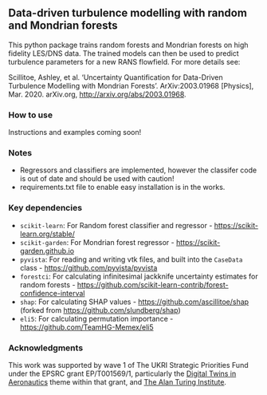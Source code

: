 ## Data-driven turbulence modelling with random and Mondrian forests

This python package trains random forests and Mondrian forests on high fidelity LES/DNS data. The trained models can then be used to predict turbulence parameters for a new RANS flowfield. For more details see:

Scillitoe, Ashley, et al. ‘Uncertainty Quantification for Data-Driven Turbulence Modelling with Mondrian Forests’. ArXiv:2003.01968 [Physics], Mar. 2020. arXiv.org, http://arxiv.org/abs/2003.01968.

### How to use
Instructions and examples coming soon!

### Notes
* Regressors and classifiers are implemented, however the classifer code is out of date and should be used with caution!
* requirements.txt file to enable easy installation is in the works.

### Key dependencies
* `scikit-learn`: For Random forest classifier and regressor - https://scikit-learn.org/stable/
* `scikit-garden`: For Mondrian forest regressor - https://scikit-garden.github.io
* `pyvista`: For reading and writing vtk files, and built into the `CaseData` class - https://github.com/pyvista/pyvista
* `forestci`: For calculating infinitesimal jackknife uncertainty estimates for random forests - https://github.com/scikit-learn-contrib/forest-confidence-interval
* `shap`: For calculating SHAP values - https://github.com/ascillitoe/shap (forked from https://github.com/slundberg/shap)
* `eli5`: For calculating permutation importance - https://github.com/TeamHG-Memex/eli5

### Acknowledgments
This work was supported by wave 1 of The UKRI Strategic Priorities Fund under the EPSRC grant EP/T001569/1, particularly the [Digital Twins in Aeronautics](https://www.turing.ac.uk/research/research-projects/digital-twins-aeronautics) theme within that grant, and [The Alan Turing Institute](https://www.turing.ac.uk).
